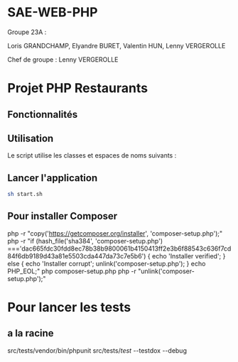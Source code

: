 # SAE-WEB-PHP

Groupe 23A :

Loris GRANDCHAMP, Elyandre BURET, Valentin HUN, Lenny VERGEROLLE

Chef de groupe : Lenny VERGEROLLE 

# Projet PHP Restaurants


## Fonctionnalités


## Utilisation

Le script utilise les classes et espaces de noms suivants :


## Lancer l'application

```sh
sh start.sh
```

## Pour installer Composer 

php -r "copy('https://getcomposer.org/installer', 'composer-setup.php');"
php -r "if (hash_file('sha384', 'composer-setup.php') ==='dac665fdc30fdd8ec78b38b9800061b4150413ff2e3b6f88543c636f7cd84f6db9189d43a81e5503cda447da73c7e5b6') { echo 'Installer verified'; } else { echo 'Installer corrupt'; unlink('composer-setup.php'); } echo PHP_EOL;"
php composer-setup.php
php -r "unlink('composer-setup.php');"

# Pour lancer les tests
## a la racine 

src/tests/vendor/bin/phpunit src/tests/*test* --testdox --debug
